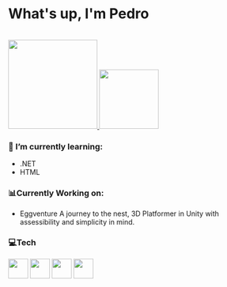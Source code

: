 # What's up, I'm Pedro

<br>
<div>
  <a href="https://github.com/PdroSantana">
  <img height="180em" src="https://github-readme-stats.vercel.app/api?username=PdroSantana&&show_icons=true&theme=synthwave">
  <img height="120em" src="https://github-readme-stats.vercel.app/api/top-langs/?username=PdroSantana&layout=compact&theme=synthwave">
  </a>
</div> 


### 🌱 I’m currently learning:
- .NET
- HTML
  
### 📊Currently Working on:
- Eggventure A journey to the nest, 3D Platformer in Unity with assessibility and simplicity in mind.
  
### 💻Tech
 <div style="align-in-block">
   <img width="40" src="https://cdn.jsdelivr.net/gh/devicons/devicon@latest/icons/csharp/csharp-original.svg" />
   <img width="40" src="https://cdn.jsdelivr.net/gh/devicons/devicon@latest/icons/dot-net/dot-net-plain-wordmark.svg" />
   <img width="40" src="https://cdn.jsdelivr.net/gh/devicons/devicon@latest/icons/unity/unity-original.svg" />
   <img width="40" src="https://cdn.jsdelivr.net/gh/devicons/devicon@latest/icons/html5/html5-original.svg" />
</div></br>

